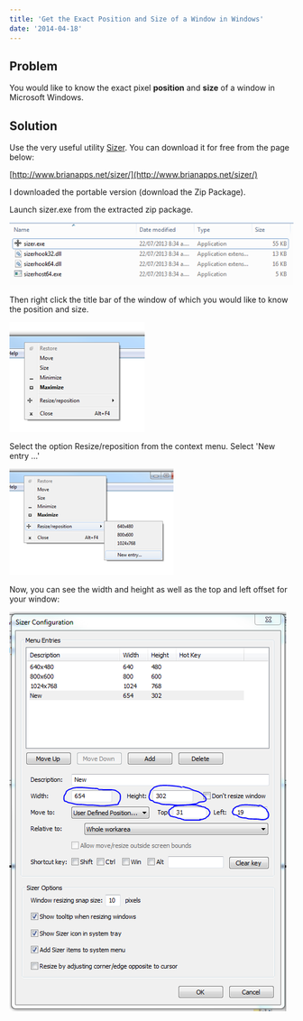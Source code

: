 ```yaml
---
title: 'Get the Exact Position and Size of a Window in Windows'
date: '2014-04-18'
---
```


## Problem

You would like to know the exact pixel **position** and **size** of a window in Microsoft Windows.

## Solution

Use the very useful utility [Sizer](http://www.brianapps.net/sizer/). You can download it for free from the page below:

[http://www.brianapps.net/sizer/](http://www.brianapps.net/sizer/)

I downloaded the portable version (download the Zip Package).

Launch sizer.exe from the extracted zip package.

![](images/041714_0249_gettheexact1.png)

Then right click the title bar of the window of which you would like to know the position and size.

![](images/041714_0249_gettheexact2.png)

Select the option Resize/reposition from the context menu. Select 'New entry …'

![](images/041714_0249_gettheexact3.png)

Now, you can see the width and height as well as the top and left offset for your window:

![](images/041714_0249_gettheexact4.png)
